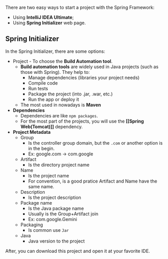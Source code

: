 There are two easy ways to start a project with the Spring Framework:
 - Using **IntelliJ IDEA Ultimate**;
 - Using **Spring Initializer** web page.

## Spring Initializer

In the Spring Initializer, there are some options:
- Project - To choose the **Build Automation tool**.
	- **Build automation tools** are widely used in Java projects (such as those with Spring). They help to:
		- Manage dependencies (libraries your project needs)
	    - Compile code
	    - Run tests
	    - Package the project (into .jar, .war, etc.)
	    - Run the app or deploy it
	- The most used in nowadays is **Maven**
- **Dependencies**
	- Dependencies are like `npm packages`.
	- For the most part of the projects, you will use the **[[Spring Web(Tomcat)]]** dependency.
- **Project Metadata**
	- Group
		- Is the controller group domain, but the `.com` or another option is in the begin.
		- Ex: google.com -> com.google
	- Artifact
		- Is the directory project name
	- Name
		- Is the project name
		- For convention, is a good pratice Artifact and Name have the same name.
	- Description
		- Is the project description
	- Package name
		- Is the Java package name
		- Usually is the Group+Artifact join
		- Ex: com.google.Gemini
	- Packaging
		- Is common use `Jar`
	- Java
		- Java version to the project

After, you can download this project and open it at your favorite IDE.